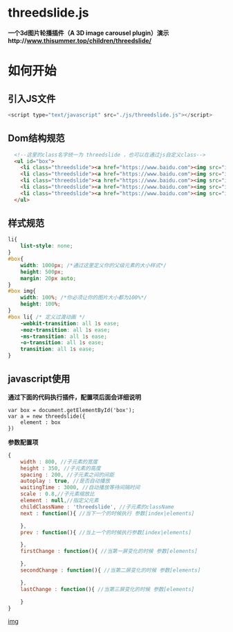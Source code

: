 # threedslide.js
**一个3d图片轮播插件（A 3D image carousel plugin）演示http://www.thisummer.top/children/threedslide/**
# 如何开始
## 引入JS文件
```javascript
<script type="text/javascript" src="./js/threedslide.js"></script>
```
## Dom结构规范
```html
  <!--这里的class名字统一为 threedslide ，也可以在通过js自定义class-->
  <ul id="box">
	<li class="threedslide"><a href="https://www.baidu.com"><img src="images/1.jpg"></a></li>
	<li class="threedslide"><a href="https://www.baidu.com"><img src="images/2.jpg"></a></li>
	<li class="threedslide"><a href="https://www.baidu.com"><img src="images/3.jpg"></a></li>
	<li class="threedslide"><a href="https://www.baidu.com"><img src="images/4.jpg"></a></li>
	<li class="threedslide"><a href="https://www.baidu.com"><img src="images/5.jpg"></a></li>
  </ul>
```

## 样式规范
```css
li{
	list-style: none;
}
#box{
	width: 1000px; /*通过这里定义你的父级元素的大小样式*/
	height: 500px;
	margin: 20px auto;
}
#box img{
	width: 100%; /*你必须让你的图片大小都为100%*/
	height: 100%;
}
#box li{ /* 定义过渡动画 */
	-webkit-transition: all 1s ease;
	-moz-transition: all 1s ease;
	-ms-transition: all 1s ease;
	-o-transition: all 1s ease;
	transition: all 1s ease;
}
```
## javascript使用
**通过下面的代码执行插件，配置项后面会详细说明**
```
var box = document.getElementById('box');
var a = new threedslide({
	element : box
})
```
**参数配置项**

```javascript
{
	width : 800, //子元素的宽度
	height : 350, //子元素的高度
	spacing : 200, //子元素之间的间距
	autoplay : true, //是否自动播放
	waitingTime : 3000, //自动播放等待间隔时间
	scale : 0.8,//子元素缩放比
	element : null,//指定父元素
	childClassName : 'threedslide', //子元素的className
	next : function(){ //当下一个的时候执行 参数[index|elements]

	},
	prev : function(){ //当上一个的时候执行参数[index|elements]

	},
	firstChange : function(){ //当第一屏变化的时候 参数[elements]

	},
	secondChange : function(){ //当第二屏变化的时候 参数[elements]

	},
	lastChange : function(){ //当第三屏变化的时候 参数[elements]

	}
}
```
[img](https://github.com/Jon-Millent/threedslide.js/blob/master/images/box.png?raw=true)
